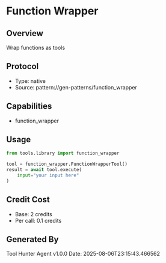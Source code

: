 # Function Wrapper

## Overview
Wrap functions as tools

## Protocol
- Type: native
- Source: pattern://gen-patterns/function_wrapper

## Capabilities
- function_wrapper

## Usage
```python
from tools.library import function_wrapper

tool = function_wrapper.FunctionWrapperTool()
result = await tool.execute(
    input="your input here"
)
```

## Credit Cost
- Base: 2 credits
- Per call: 0.1 credits

## Generated By
Tool Hunter Agent v1.0.0
Date: 2025-08-06T23:15:43.466562
